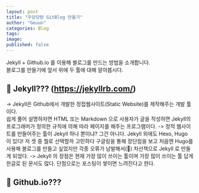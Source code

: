 ```yaml
---
layout: post
title: "우당당탕 GitBlog 만들기"
author: "Geuun"
categories: Blog
tags:
image:
published: false
---
```


Jekyll + Github.io 를 이용해 블로그를 만드는 방법을 소개합니다.   
블로그를 만들기에 앞서 위에 두 툴에 대해 알아봅시다.
   
## 🤔 Jekyll??? (https://jekyllrb.com/)
-> Jekyll은 Github에서 개발한 정접웹사이트(Static Website)를 제작해주는 개발 툴이다.   
  쉽게 풀어 설명하자면 HTML 또는 Markdown 으로 사용자가 글을 작성하면 Jekyll의 프로그래머가 정의한 규칙에 의해 따라 페이지를 해주는 프로그램이다.
-> 정적 웹사이트를 만들어주는 툴이 Jekyll 하나 뿐이냐? 그건 아니다. Jekyll 외에도 Hexo, Hugo 이 있다!
  저 셋 중 뭘로 선택할까 고민하다 구글링을 통해 장단점을 보고 처음엔 Hugo를 사용해 블로그를 만들고 싶었지만 각종 오류가 남발해서(🤬)
  차선책으로 Jekyll 로 만들게 되었다.
-> Jekyll 의 장점은 현재 가장 많이 쓰이는 툴이며 가장 많이 쓰이는 툴 답게 한글로 된 문서도 많다.
  단점으로는 포스팅이 쌓이면 느려진다고 한다.


## 🤔 Github.io??? 
